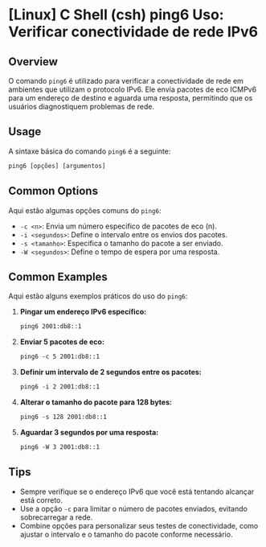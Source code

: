 # [Linux] C Shell (csh) ping6 Uso: Verificar conectividade de rede IPv6

## Overview
O comando `ping6` é utilizado para verificar a conectividade de rede em ambientes que utilizam o protocolo IPv6. Ele envia pacotes de eco ICMPv6 para um endereço de destino e aguarda uma resposta, permitindo que os usuários diagnostiquem problemas de rede.

## Usage
A sintaxe básica do comando `ping6` é a seguinte:

```csh
ping6 [opções] [argumentos]
```

## Common Options
Aqui estão algumas opções comuns do `ping6`:

- `-c <n>`: Envia um número específico de pacotes de eco (n).
- `-i <segundos>`: Define o intervalo entre os envios dos pacotes.
- `-s <tamanho>`: Especifica o tamanho do pacote a ser enviado.
- `-W <segundos>`: Define o tempo de espera por uma resposta.

## Common Examples
Aqui estão alguns exemplos práticos do uso do `ping6`:

1. **Pingar um endereço IPv6 específico:**
   ```csh
   ping6 2001:db8::1
   ```

2. **Enviar 5 pacotes de eco:**
   ```csh
   ping6 -c 5 2001:db8::1
   ```

3. **Definir um intervalo de 2 segundos entre os pacotes:**
   ```csh
   ping6 -i 2 2001:db8::1
   ```

4. **Alterar o tamanho do pacote para 128 bytes:**
   ```csh
   ping6 -s 128 2001:db8::1
   ```

5. **Aguardar 3 segundos por uma resposta:**
   ```csh
   ping6 -W 3 2001:db8::1
   ```

## Tips
- Sempre verifique se o endereço IPv6 que você está tentando alcançar está correto.
- Use a opção `-c` para limitar o número de pacotes enviados, evitando sobrecarregar a rede.
- Combine opções para personalizar seus testes de conectividade, como ajustar o intervalo e o tamanho do pacote conforme necessário.